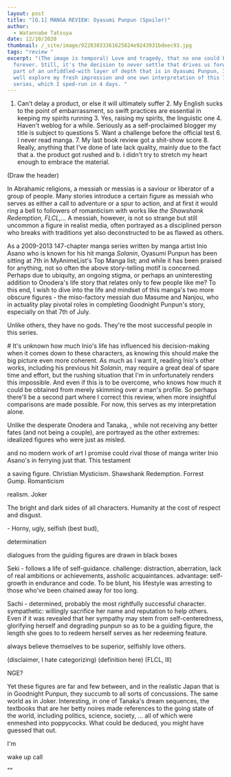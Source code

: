 ```yaml
---
layout: post
title: "[Q.1] MANGA REVIEW: Oyasumi Punpun (Spoiler)"
author:
  - Watannabe Tatsuya
date: 12/10/2020
thumbnail: /_site/image/92283033361625824e9243931bdeec93.jpg
tags: "review "
excerpt: "(The image is temporal) Love and tragedy, that no one could be happy
  forever. Still, it's the decision to never settle that drives us forward. As
  part of an unfiddled-with layer of depth that is in Oyasumi Punpun, I may as
  well explore my fresh impression and one own interpretation of this 147-chaper
  series, which I sped-run in 4 days. "
---
```

1. Can't delay a product, or else it will ultimately suffer  2. My English sucks to the point of embarrassment, so swift practices are essential in keeping my spirits running  3. Yes, raising my spirits, the linguistic one  4. Haven't weblog for a while. Seriously as a self-proclaimed blogger my title is subject to questions  5. Want a challenge before the official test  6. I never read manga.  7. My last book review got a shit-show score  8. Really, anything that I've done of late lack quality, mainly due to the fact that a. the product got rushed and b. i didn't try to stretch my heart enough to embrace the material.

(Draw the header)

In Abrahamic religions, a messiah or messias is a saviour or liberator of a group of people. Many stories introduce a certain figure as messiah who serves as either a call to adventure or a spur to action, and at first it would ring a bell to followers of romanticism with works like *the Shawshank Redemption, FLCL,...* A messiah, however, is not so strange but still uncommon a figure in realist media, often portrayed as a disciplined person who breaks with traditions yet also deconstructed to be as flawed as others. 

As a 2009-2013 147-chapter manga series written by manga artist Inio Asano who is known for his hit manga *Solanin*, Oyasumi Punpun has been sitting at 7th in MyAnimeList's Top Manga list; and while it has been praised for anything, not so often the above story-telling motif is concerned. Perhaps due to ubiquity, an ongoing stigma, or perhaps an uninteresting addition to Onodera's life story that relates only to few people like me? To this end, I wish to dive into the life and mindset of this manga's two more obscure figures - the miso-factory messiah duo Masume and Nanjou, who in actuality play pivotal roles in completing Goodnight Punpun's story, especially on that 7th of July.



Unlike others, they have no gods. They're the most successful people in this series.

\# It's unknown how much Inio's life has influenced his decision-making when it comes down to these characters, as knowing this should make the big picture even more coherent. As much as I want it, reading Inio's other works, including his previous hit *Solanin*, may require a great deal of spare time and effort, but the rushing situation that I'm in unfortunately renders this impossible. And even if this is to be overcome, who knows how much it could be obtained from merely skimming over a man's profile. So perhaps there'll be a second part where I correct this review, when more insightful comparisons are made possible. For now, this serves as my interpretation alone.

Unlike the desperate Onodera and Tanaka, , while not receiving any better fates (and not being a couple), are portrayed as the other extremes: idealized figures who were just as misled.

and no modern work of art I promise could rival those of manga writer Inio Asano's in ferrying just that. This testament

a saving figure. Christian Mysticism. Shawshank Redemption. Forrest Gump. Romanticism

realism. Joker

The bright and dark sides of all characters. Humanity at the cost of respect and disgust.

\- Horny, ugly, selfish (best bud), 

determination

dialogues from the guiding figures are drawn in black boxes

Seki - follows a life of self-guidance. challenge: distraction, aberration, lack of real ambitions or achievements, assholic acquaintances. advantage: self-growth in endurance and code. To be blunt, his lifestyle was arresting to those who've been chained away for too long. 

Sachi - determined, probably the most rightfully successful character. sympathetic: willingly sacrifice her name and reputation to help others. Even if it was revealed that her sympathy may stem from self-centeredness, glorifying herself and degrading punpun so as to be a guiding figure, the length she goes to to redeem herself serves as her redeeming feature.

always believe themselves to be superior, selfishly love others.

(disclaimer, I hate categorizing) (definition here) (FLCL, lll)

NGE?

Yet these figures are far and few between, and in the realistic Japan that is in Goodnight Punpun, they succumb to all sorts of concussions. The same world as in Joker. Interesting, in one of Tanaka's dream sequences, the textbooks that are her betty noires made references to the going state of the world, including politics, science, society, ... all of which were enmeshed into poppycocks. What could be deduced, you might have guessed that out.

I'm 

wake up call

""